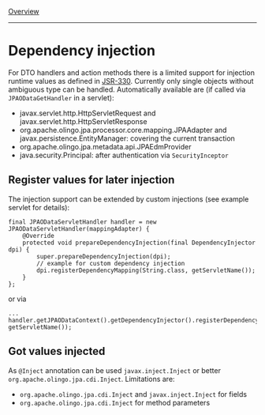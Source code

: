 [Overview](TableOfContent.md)

---
# Dependency injection
For DTO handlers and action methods there is a limited support for injection runtime values as defined in [JSR-330](https://jcp.org/en/jsr/detail?id=330). Currently only single objects without ambiguous type can be handled. Automatically available are (if called via `JPAODataGetHandler` in a servlet):
* javax.servlet.http.HttpServletRequest and javax.servlet.http.HttpServletResponse
* org.apache.olingo.jpa.processor.core.mapping.JPAAdapter and javax.persistence.EntityManager: covering the current transaction
* org.apache.olingo.jpa.metadata.api.JPAEdmProvider
* java.security.Principal: after authentication via `SecurityInceptor`

## Register values for later injection	
The injection support can be extended by custom injections (see example servlet for details):

```
final JPAODataServletHandler handler = new JPAODataServletHandler(mappingAdapter) {
	@Override
	protected void prepareDependencyInjection(final DependencyInjector dpi) {
		super.prepareDependencyInjection(dpi);
		// example for custom dependency injection
		dpi.registerDependencyMapping(String.class, getServletName());
	}
};

```

or via

```
...
handler.getJPAODataContext().getDependencyInjector().registerDependencyMapping(String.class, getServletName());
```

## Got values injected
As `@Inject` annotation can be used `javax.inject.Inject` or better `org.apache.olingo.jpa.cdi.Inject`. Limitations are:
* `org.apache.olingo.jpa.cdi.Inject` and `javax.inject.Inject` for fields
* `org.apache.olingo.jpa.cdi.Inject` for method parameters